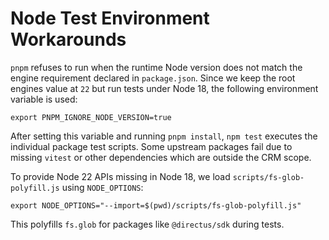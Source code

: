 Node Test Environment Workarounds
================================

`pnpm` refuses to run when the runtime Node version does not match the engine requirement declared in `package.json`. Since we keep the root engines value at `22` but run tests under Node 18, the following environment variable is used:

```
export PNPM_IGNORE_NODE_VERSION=true
```

After setting this variable and running `pnpm install`, `npm test` executes the individual package test scripts. Some upstream packages fail due to missing `vitest` or other dependencies which are outside the CRM scope.

To provide Node 22 APIs missing in Node 18, we load `scripts/fs-glob-polyfill.js` using `NODE_OPTIONS`:

```
export NODE_OPTIONS="--import=$(pwd)/scripts/fs-glob-polyfill.js"
```

This polyfills `fs.glob` for packages like `@directus/sdk` during tests.
